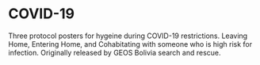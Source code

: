 # COVID-19
Three protocol posters for hygeine during COVID-19 restrictions.  Leaving Home, Entering Home, and Cohabitating with someone who is high risk for infection.
Originally released by GEOS Bolivia search and rescue.
